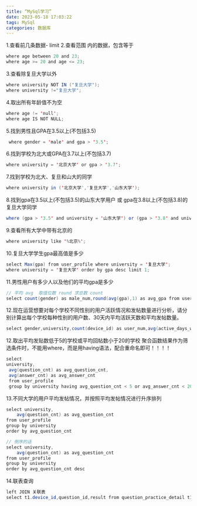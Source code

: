 ```yaml
---
title: “MySql学习”
date: 2023-05-18 17:03:22
tags: MySql
categories: 数据库
---
```

1.查看前几条数据-  limit 
2.查看范围 内的数据，包含等于
```java
where age between 20 and 23;
where age >= 20 and age <= 23;
```
3.查看除复旦大学以外
```java
where university NOT IN ("复旦大学");
where university !="复旦大学";
```
4.取出所有年龄值不为空
```java
where age != 'null';
where age IS NOT NULL;
```
5.找到男性且GPA在3.5以上(不包括3.5)
```java
 where gender = 'male' and gpa > '3.5';
```
6.找到学校为北大或GPA在3.7以上(不包括3.7)
```java
where university = '北京大学' or gpa > '3.7';
```
7.找到学校为北大、复旦和山大的同学
```java
where university in ('北京大学','复旦大学','山东大学');
```
8.找到gpa在3.5以上(不包括3.5)的山东大学用户 或 gpa在3.8以上(不包括3.8)的复旦大学同学
```java
where (gpa > '3.5' and university = '山东大学') or (gpa > '3.8' and university = '复旦大学');
```
9.查看所有大学中带有北京的
```java
where university like '%北京%';
```
10.复旦大学学生gpa最高值是多少
```java
select Max(gpa) from user_profile where university = '复旦大学';
where university = '复旦大学' order by gpa desc limit 1;
```
11.男性用户有多少人以及他们的平均gpa是多少
```java
// 平均 avg  取值位数 round 求总数 count
select count(gender) as male_num,round(avg(gpa),1) as avg_gpa from user_profile where gender = 'male';
```
12.现在运营想要对每个学校不同性别的用户活跃情况和发帖数量进行分析，请分别计算出每个学校每种性别的用户数、30天内平均活跃天数和平均发帖数量。
```java
select gender,university,count(device_id) as user_num,avg(active_days_within_30) as avg_active_day,avg(question_cnt) as avg_question_cnt from user_profile group by university,gender;
```
12.取出平均发贴数低于5的学校或平均回帖数小于20的学校
聚合函数结果作为筛选条件时，不能用where，而是用having语法，配合重命名即可！！！！
```java
select 
university,
 avg(question_cnt) as avg_question_cnt,
 avg(answer_cnt) as avg_answer_cnt 
 from user_profile 
 group by university having avg_question_cnt < 5 or avg_answer_cnt < 20;
```
13.不同大学的用户平均发帖情况，并按照平均发帖情况进行升序排列
```java
select university,
    avg(question_cnt) as avg_question_cnt
from user_profile
group by university
order by avg_question_cnt  
```
```java
// 倒序的话
select university,
    avg(question_cnt) as avg_question_cnt
from user_profile
group by university
order by avg_question_cnt desc
```
14.联表查询
```java
left JOIN 关联表
select t1.device_id,question_id,result from question_practice_detail t1 left JOIN user_profile t2 on t1.device_id = t2.device_id where university = '浙江大学';
```


